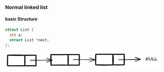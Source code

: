### Normal linked list
#### basic Structure

```c
struct List {
  int a;
  struct List *next;
};
```


![basic linked list structure](attachments/Pasted%20image%2020250608121512.png)